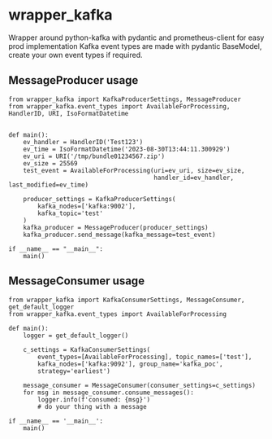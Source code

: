 # wrapper_kafka

Wrapper around python-kafka with pydantic and prometheus-client for easy prod implementation
Kafka event types are made with pydantic BaseModel, create your own event types if required.

## MessageProducer usage

```
from wrapper_kafka import KafkaProducerSettings, MessageProducer
from wrapper_kafka.event_types import AvailableForProcessing, HandlerID, URI, IsoFormatDatetime


def main():
    ev_handler = HandlerID('Test123')
    ev_time = IsoFormatDatetime('2023-08-30T13:44:11.300929')
    ev_uri = URI('/tmp/bundle01234567.zip')
    ev_size = 25569
    test_event = AvailableForProcessing(uri=ev_uri, size=ev_size,
                                        handler_id=ev_handler, last_modified=ev_time)

    producer_settings = KafkaProducerSettings(
        kafka_nodes=['kafka:9002'],
        kafka_topic='test'
    )
    kafka_producer = MessageProducer(producer_settings)
    kafka_producer.send_message(kafka_message=test_event)

if __name__ == "__main__":
    main()

```

## MessageConsumer usage

```
from wrapper_kafka import KafkaConsumerSettings, MessageConsumer, get_default_logger
from wrapper_kafka.event_types import AvailableForProcessing

def main():
    logger = get_default_logger()
    
    c_settings = KafkaConsumerSettings(
        event_types=[AvailableForProcessing], topic_names=['test'],
        kafka_nodes=['kafka:9092'], group_name='kafka_poc',
        strategy='earliest')

    message_consumer = MessageConsumer(consumer_settings=c_settings)
    for msg in message_consumer.consume_messages():
        logger.info(f'consumed: {msg}')
        # do your thing with a message

if __name__ == '__main__':
    main()

```
